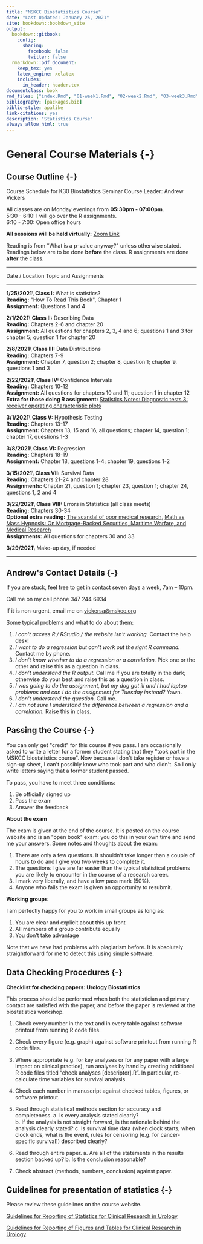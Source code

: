 ```yaml
--- 
title: "MSKCC Biostatistics Course"
date: "Last Updated: January 25, 2021"
site: bookdown::bookdown_site
output:
  bookdown::gitbook:
    config:
      sharing:
        facebook: false
        twitter: false
  rmarkdown::pdf_document:
    keep_tex: yes
    latex_engine: xelatex
    includes:
      in_header: header.tex
documentclass: book
rmd_files: ["index.Rmd", "01-week1.Rmd", "02-week2.Rmd", "03-week3.Rmd", "04-week4.Rmd", "05-week5.Rmd", "06-week6.Rmd", "07-week7.Rmd", "08-week8.Rmd", "09-answers.Rmd"]
bibliography: [packages.bib]
biblio-style: apalike
link-citations: yes
description: "Statistics Course"
always_allow_html: true
---
```




# General Course Materials {-}

## Course Outline {-}

Course Schedule for K30 Biostatistics Seminar
Course Leader: Andrew Vickers

All classes are on Monday evenings from **05:30pm - 07:00pm**.<br>
5:30 - 6:10: I will go over the R assignments.<br>
6:10 - 7:00: Open office hours

**All sessions will be held virtually:** [Zoom Link](https://meetmsk.zoom.us/j/98853462018?pwd=QkV1aHAxd2pWR0s4cmMyTEJETkdIUT09)

Reading is from "What is a p-value anyway?" unless otherwise stated.
Readings below are to be done **before** the class.
R assignments are done **after** the class.

-----------------------------------------------------
Date / Location     Topic and Assignments
---------------     ---------------------------------
**1/25/2021**\      **Class I:** What is statistics?\
                    **Reading:** "How To Read This Book", Chapter 1\
                    **Assignment:** Questions 1 and 4

**2/1/2021**\       **Class II:** Describing Data\
                    **Reading:** Chapters 2-6 and chapter 20\
                    **Assignment:** All questions for chapters 2, 3, 4 and 6; questions 1 and 3 for chapter 5; question 1 for chapter 20
                    
**2/8/2021**\       **Class III:** Data Distributions\
                    **Reading:** Chapters 7-9\
                    **Assignment:** Chapter 7, question 2; chapter 8, question 1; chapter 9, questions 1 and 3
                    
**2/22/2021**\      **Class IV:** Confidence Intervals\
                    **Reading:** Chapters 10-12\
                    **Assignment:** All questions for chapters 10 and 11; question 1 in chapter 12\
                    **Extra for those doing R assignment:** [Statistics Notes: Diagnostic tests 3: receiver operating characteristic plots](https://www.bmj.com/content/309/6948/188.full)
                    
**3/1/2021**\       **Class V:** Hypothesis Testing\
                    **Reading:** Chapters 13-17\
                    **Assignment:** Chapters 13, 15 and 16, all questions; chapter 14, question 1; chapter 17, questions 1-3
                    
**3/8/2021**\       **Class VI:** Regression\
                    **Reading:** Chapters 18-19\
                    **Assignment:** Chapter 18, questions 1-4; chapter 19, questions 1-2
                    
**3/15/2021**\      **Class VII:** Survival Data\
                    **Reading:** Chapters 21-24 and chapter 28\
                    **Assignments:** Chapter 21, question 1; chapter 23, question 1; chapter 24, questions 1, 2 and 4
                    
**3/22/2021**\      **Class VIII:** Errors in Statistics (all class meets)\
                    **Reading:** Chapters 30-34\
                    **Optional extra reading:**
                    [The scandal of poor medical research](https://www.bmj.com/content/308/6924/283.full), 
                    [Math as Mass Hypnosis: On Mortgage-Backed Securities, Maritime Warfare, and Medical Research](https://www.medscape.com/viewarticle/714772)\
                    **Assignments:** All questions for chapters 30 and 33
                    
**3/29/2021**\      Make-up day, if needed
                    
-----------------------------------------------------

## Andrew's Contact Details {-}

If you are stuck, feel free to get in contact seven days a week, 7am – 10pm. 

Call me on my cell phone 347 244 6934 

If it is non-urgent, email me on vickersa@mskcc.org

Some typical problems and what to do about them:

1. _I can't access R / RStudio / the website isn't working._ Contact the help desk!
2. _I want to do a regression but can't work out the right R command._ Contact me by phone.
3. _I don't know whether to do a regression or a correlation._ Pick one or the other and raise this as a question in class.
4. _I don't understand the R output._ Call me if you are totally in the dark; otherwise do your best and raise this as a question in class.
5. _I was going to do the assignment, but my dog got ill and I had laptop problems and can I do the assignment for Tuesday instead?_ Yawn.
6. _I don't understand the question._ Call me.
7. _I am not sure I understand the difference between a regression and a correlation._ Raise this in class.

## Passing the Course {-}

You can only get "credit" for this course if you pass. I am occasionally asked to write a letter for a former student stating that they "took part in the MSKCC biostatistics course". Now because I don't take register or have a sign-up sheet, I can't possibly know who took part and who didn't. So I only write letters saying that a former student passed.

To pass, you have to meet three conditions:

1. Be officially signed up
2. Pass the exam
3. Answer the feedback

**About the exam**

The exam is given at the end of the course. It is posted on the course website and is an "open book" exam: you do this in your own time and send me your answers. Some notes and thoughts about the exam:

1. There are only a few questions. It shouldn't take longer than a couple of hours to do and I give you two weeks to complete it.
2. The questions I give are far easier than the typical statistical problems you are likely to encounter in the course of a research career. 
3. I mark very liberally, and have a low pass mark (50%).
4. Anyone who fails the exam is given an opportunity to resubmit.

**Working groups**

I am perfectly happy for you to work in small groups as long as:

1. You are clear and explicit about this up front
2. All members of a group contribute equally
3. You don’t take advantage

Note that we have had problems with plagiarism before. It is absolutely straightforward for me to detect this using simple software. 

## Data Checking Procedures {-}

**Checklist for checking papers: Urology Biostatistics**

This process should be performed when both the statistician and primary contact are satisfied with the paper, and before the paper is reviewed at the biostatistics workshop.

1) Check every number in the text and in every table against software printout from running R code files.

2)	Check every figure (e.g. graph) against software printout from running R code files.

3)	Where appropriate (e.g. for key analyses or for any paper with a large impact on clinical practice), run analyses by hand by creating additional R code files titled “check analyses [descriptor].R”. In particular, re-calculate time variables for survival analysis.

4)	Check each number in manuscript against checked tables, figures, or software printout.

5)	Read through statistical methods section for accuracy and completeness.
    a.	Is every analysis stated clearly?  
    b.	If the analysis is not straight forward, is the rationale behind the analysis clearly stated?
    c.	Is survival time data (when clock starts, when clock ends, what is the event, rules for censoring [e.g. for cancer-specific survival]) described clearly?

6)	Read through entire paper.
    a.	Are all of the statements in the results section backed up?
    b.	Is the conclusion reasonable?

7)	Check abstract (methods, numbers, conclusion) against paper.

## Guidelines for presentation of statistics {-}

Please review these guidelines on the course website.

[Guidelines for Reporting of Statistics for Clinical Research in Urology](https://github.com/emilyvertosick/Statistics-Course/blob/master/Guidelines%20for%20Reporting%20of%20Statistics%20for%20Clinical%20Research%20in%20Urology.pdf?raw=true)

[Guidelines for Reporting of Figures and Tables for Clinical Research in Urology](https://github.com/emilyvertosick/Statistics-Course/blob/master/Guidelines%20for%20Reporting%20of%20Figures%20and%20Tables.pdf?raw=true)
